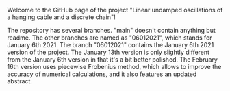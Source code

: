 Welcome to the GitHub page of the project "Linear undamped oscillations of a hanging cable and a discrete chain"!

The repository has several branches. "main" doesn't contain anything but readme.
The other branches are named as "06012021", which stands for January 6th 2021. The branch "06012021" contains the January 6th 2021 version of the project.
The January 13th version is only slightly different from the January 6th version in that it's a bit better polished. The February 16th version uses piecewise Frobenius method, which allows to improve the accuracy of numerical calculations, and it also features an updated abstract.
